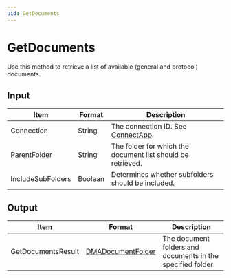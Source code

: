```yaml
---
uid: GetDocuments
---
```


# GetDocuments

Use this method to retrieve a list of available (general and protocol) documents.

## Input

| Item              | Format  | Description                                                 |
|-------------------|---------|-------------------------------------------------------------|
| Connection        | String  | The connection ID. See [ConnectApp](xref:ConnectApp).       |
| ParentFolder      | String  | The folder for which the document list should be retrieved. |
| IncludeSubFolders | Boolean | Determines whether subfolders should be included.           |

## Output

| Item | Format | Description |
|--|--|--|
| GetDocumentsResult | [DMADocumentFolder](xref:DMADocumentFolder) | The document folders and documents in the specified folder. |
